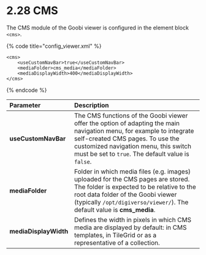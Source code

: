 # 2.28 CMS

The CMS module of the Goobi viewer is configured in the element block `<cms>`.

{% code title="config\_viewer.xml" %}
```markup
<cms>
    <useCustomNavBar>true</useCustomNavBar>
    <mediaFolder>cms_media</mediaFolder>
    <mediaDisplayWidth>400</mediaDisplayWidth>
</cms>
```
{% endcode %}

| **Parameter** | Description |
| :--- | :--- |
| **useCustomNavBar** | The CMS functions of the Goobi viewer offer the option of adapting the main navigation menu, for example to integrate self-created CMS pages. To use the customized navigation menu, this switch must be set to `true`. The default value is `false`. |
| **mediaFolder** | Folder in which media files \(e.g. images\) uploaded for the CMS pages are stored. The folder is expected to be relative to the root data folder of the Goobi viewer \(typically `/opt/digiverso/viewer/`\). The default value is **cms\_media**. |
| **mediaDisplayWidth** | Defines the width in pixels in which CMS media are displayed by default: in CMS templates, in TileGrid or as a representative of a collection. |



